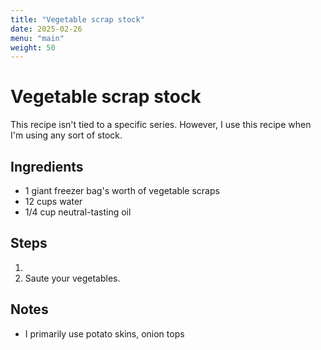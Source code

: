 ```yaml
---
title: "Vegetable scrap stock"
date: 2025-02-26
menu: "main"
weight: 50
---
```


# Vegetable scrap stock

This recipe isn't tied to a specific series. However, I use this recipe when I'm using any sort of stock.

## Ingredients

* 1 giant freezer bag's worth of vegetable scraps
* 12 cups water
* 1/4 cup neutral-tasting oil

## Steps

1. 
2. Saute your vegetables.


## Notes
* I primarily use potato skins, onion tops